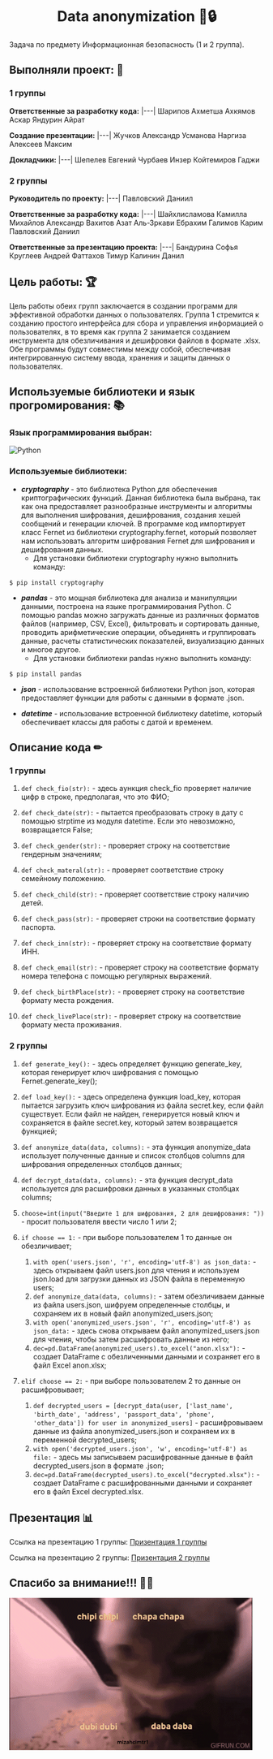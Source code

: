 <h1 align="center">Data anonymization 📝🔒</h1> 

Задача по предмету Информационная безопасность (1 и 2 группа).
## Выполняли проект: 👥
### 1 группы

**Ответственные за разработку кода:**
|---|
Шарипов Ахметша
Ахкямов Аскар
Яндурин Айрат

**Создание презентации:**
|---|
Жучков Александр
Усманова Наргиза
Алексеев Максим

**Докладчики:**
|---|
Шепелев Евгений
Чурбаев Инзер
Койтемиров Гаджи


### 2 группы

**Руководитель по проекту:** 
|---|
Павловский Даниил 

**Ответственные за разработку кода:** 
|---|
Шайхлисламова Камилла 
Михайлов Александр
Вахитов Азат
Аль-Зркави Ебрахим
Галимов Карим
Павловский Даниил

 **Ответственные за презентацию проекта:**
|---|
Бандурина Софья
Круглеев Андрей
Фаттахов Тимур
Калинин Данил

## Цель работы: 🏆
Цель работы обеих групп заключается в создании программ для эффективной обработки данных о пользователях. Группа 1 стремится к созданию простого интерфейса для сбора и управления информацией о пользователях, в то время как группа 2 занимается созданием инструмента для обезличивания и дешифровки файлов в формате .xlsx. Обе программы будут совместимы между собой, обеспечивая интегрированную систему ввода, хранения и защиты данных о пользователях.

## Используемые библиотеки и язык прогромирования: 📚

### Язык программирования выбран: 
![Python](https://img.shields.io/badge/python-3670A0?style=for-the-badge&logo=python&logoColor=ffdd54)

### Используемые библиотеки: 
- ***cryptography*** - это библиотека Python для обеспечения криптографических функций. Данная библиотека была выбрана, так как она предоставляет разнообразные инструменты и алгоритмы для выполнения шифрования, дешифрования, создания хешей сообщений и генерации ключей. В программе код импортирует класс Fernet из библиотеки cryptography.fernet, который позволяет нам использовать алгоритм шифрования Fernet для шифрования и дешифрования данных.
   - Для установки библиотеки cryptography нужно выполнить команду:
```
$ pip install cryptography
```
- ***pandas*** - это мощная библиотека для анализа и манипуляции данными, построена на языке программирования Python. С помощью pandas можно загружать данные из различных форматов файлов (например, CSV, Excel), фильтровать и сортировать данные, проводить арифметические операции, объединять и группировать данные, расчеты статистических показателей, визуализацию данных и многое другое.
   - Для установки библиотеки pandas нужно выполнить команду:
```
$ pip install pandas
```

- ***json*** - использование встроенной библиотеки Python json, которая предоставляет функции для работы с данными в формате .json.

- ***datetime*** -  использование встроенной библиотеку datetime, который обеспечивает классы для работы с датой и временем.

## Описание кода ✏
### 1 группы

1. `def check_fio(str):` - здесь aункция check_fio проверяет наличие цифр в строке, предполагая, что это ФИО;

2. `def check_date(str):` - пытается преобразовать строку в дату с помощью strptime из модуля datetime. Если это невозможно, возвращается False;

3. `def check_gender(str):` - проверяет строку на соответствие гендерным значениям;

4. `def check_materal(str):` - проверяет соответствие строку семейному положению.

5. `def check_child(str):` - проверяет соответствие строку наличию детей.
   
7. `def check_pass(str):` - проверяет строки на соответствие формату паспорта.
   
9. `def check_inn(str):` - проверяет строку на соответствие формату ИНН.

10. `def check_email(str):` - проверяет строку на соответствие формату номера телефона с помощью регулярных выражений.

11. `def check_birthPlace(str):` - проверяет строку на соответствие формату места рождения.

12. `def check_livePlace(str):` -  проверяет строку на соответствие формату места проживания.

### 2 группы
1. `def generate_key():` - здесь определяет функцию generate_key, которая генерирует ключ шифрования с помощью Fernet.generate_key();

2. `def load_key():` - здесь определена функция load_key, которая пытается загрузить ключ шифрования из файла secret.key, если файл существует. Если файл не найден, генерируется новый ключ и сохраняется в файле secret.key, который затем возвращается функцией;

3. `def anonymize_data(data, columns):` - эта функция anonymize_data использует полученные данные и список столбцов columns для шифрования определенных столбцов данных;

4. `def decrypt_data(data, columns):` - эта функция decrypt_data используется для расшифровки данных в указанных столбцах columns;

5. `choose=int(input("Введите 1 для шифрования, 2 для дешифрования: "))` - просит пользователя ввести число 1 или 2;

6. `if choose == 1:` - при выборе пользователем 1 то данные он обезличивает;
   1. `with open('users.json', 'r', encoding='utf-8') as json_data:` - здесь открываем файл users.json для чтения и используем json.load для загрузки данных из JSON файла в переменную users;
   2. `def anonymize_data(data, columns):` - затем обезличиваем данные из файла users.json, шифруем определенные столбцы, и сохраняем их в новый файл anonymized_users.json;
   3. `with open('anonymized_users.json', 'r', encoding='utf-8') as json_data:` - здесь снова открываем файл anonymized_users.json для чтения, чтобы затем расшифровать данные из него;
   4. `dec=pd.DataFrame(anonymized_users).to_excel("anon.xlsx"):` - создает DataFrame с обезличенными данными и сохраняет его в файл Excel anon.xlsx;

11. `elif choose == 2:` - при выборе пользователем 2 то данные он расшифровывает;
    1. `def decrypted_users = [decrypt_data(user, ['last_name', 'birth_date', 'address', 'passport_data', 'phone', 'other_data']) for user in anonymized_users]` - расшифровываем данные из файла anonymized_users.json и сохраняем их в переменной decrypted_users;
    2. `with open('decrypted_users.json', 'w', encoding='utf-8') as file:` - здесь мы записываем расшифрованные данные в файл decrypted_users.json в формате .json;
    3. `dec=pd.DataFrame(decrypted_users).to_excel("decrypted.xlsx"):` - создает DataFrame с расшифрованными данными и сохраняет его в файл Excel decrypted.xlsx.

## Презентация 📊

Ссылка на презентацию 1 группы: [Призентация 1 группы](https://docs.google.com/presentation/d/1s41JwOfY4xK59XlUyFz1EElmEuRQHE68LV1OZUPaI34/edit#slide=id.p1)

Ссылка на презентацию 2 группы: [Призентация 2 группы](https://docs.google.com/presentation/d/1tCGOnWw2tFFuYsGEm9Hs45owa1jznmdL/edit?usp=sharing&)

## Спасибо за внимание!!! 👨‍💻
![image](https://github.com/k747-DA/Data_Anonymization/blob/main/img/caramelldansen-caramelldansen-cat.gif)
